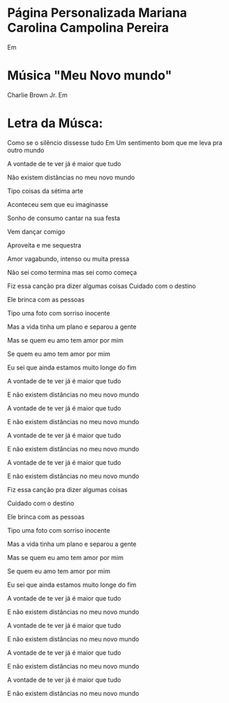 # Página Personalizada Mariana Carolina Campolina Pereira
Em
#  Música "Meu Novo mundo"
Charlie Brown Jr.
Em
# Letra da Músca:

Como se o silêncio dissesse tudo 
Em
Um sentimento bom que me leva pra outro mundo 

A vontade de te ver já é maior que tudo

Não existem distâncias no meu novo mundo

Tipo coisas da sétima arte

Aconteceu sem que eu imaginasse

Sonho de consumo cantar na sua festa

Vem dançar comigo

Aproveita e me sequestra

Amor vagabundo, intenso ou muita pressa

Não sei como termina mas sei como começa

Fiz essa canção pra dizer algumas coisas
Cuidado com o destino

Ele brinca com as pessoas

Tipo uma foto com sorriso inocente

Mas a vida tinha um plano e separou a gente

Mas se quem eu amo tem amor por mim

Se quem eu amo tem amor por mim

Eu sei que ainda estamos muito longe do fim

A vontade de te ver já é maior que tudo

E não existem distâncias no meu novo mundo

A vontade de te ver já é maior que tudo

E não existem distâncias no meu novo mundo

A vontade de te ver já é maior que tudo

E não existem distâncias no meu novo mundo

A vontade de te ver já é maior que tudo

E não existem distâncias no meu novo mundo

Fiz essa canção pra dizer algumas coisas

Cuidado com o destino

Ele brinca com as pessoas

Tipo uma foto com sorriso inocente

Mas a vida tinha um plano e separou a gente

Mas se quem eu amo tem amor por mim

Se quem eu amo tem amor por mim

Eu sei que ainda estamos muito longe do fim

A vontade de te ver já é maior que tudo

E não existem distâncias no meu novo mundo

A vontade de te ver já é maior que tudo

E não existem distâncias no meu novo mundo

A vontade de te ver já é maior que tudo

E não existem distâncias no meu novo mundo

A vontade de te ver já é maior que tudo

E não existem distâncias no meu novo mundo
